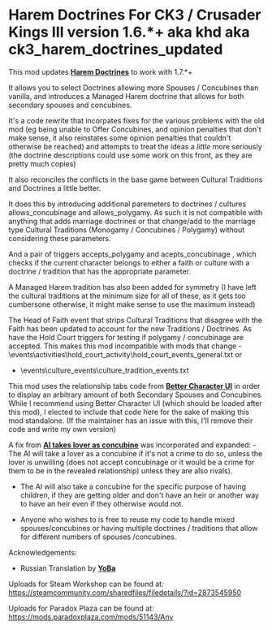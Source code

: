 # Harem Doctrines For CK3 / Crusader Kings III version 1.6.*+ aka khd aka ck3_harem_doctrines_updated
This mod updates <a href="https://steamcommunity.com/workshop/filedetails/?id=2221765598" target="_blank">**Harem Doctrines**</a> to work with 1.7.*+

It allows you to select Doctrines allowing more Spouses / Concubines than vanilla, and introduces a Managed Harem doctrine that allows for both secondary spouses and concubines. 

It's a code rewrite that incorpates fixes for the various problems with the old mod (eg being unable to Offer Concubines, and opinion penalties that don't make sense, it also reinstates some opinion penalties that couldn't otherwise be reached) and attempts to treat the ideas a *little* more seriously (the doctrine descriptions could use some work on this front, as they are pretty much copies)

It also reconciles the conflicts in the base game between Cultural Traditions and Doctrines a little better. 

It does this by introducing additional paremeters to doctrines / cultures allows_concubinage and allows_polygamy. As such it is not compatible with anything that adds marriage doctrines  or that change/add to the marriage type Cultural Traditions (Monogamy / Concubines / Polygamy) without considering these parameters. 

And a pair of triggers accepts_polygamy and acepts_concubinage , which checks if the current character belongs to either a faith or culture with a doctrine / tradition that has the appropriate parameter. 

A Managed Harem tradition has also been added for symmetry (I have left the cultural traditions at the minimum size for all of these, as it gets too cumbersone otherwise,  it might make sense to use the maximum instead)

The Head of Faith event that strips Cultural Traditions that disagree with the Faith has been updated to account for the new Traditions / Doctrines.   As have the Hold Court triggers for testing if polygamy / concubinage are accepted.  This makes this mod incompatible with mods that change
-\events\activities\hold_court_activity\hold_court_events_general.txt
or
- \events\culture_events\culture_tradition_events.txt

This mod uses the relationship tabs code from <a href="https://steamcommunity.com/workshop/filedetails/?id=2222540784" target="_blank">**Better Character UI**</a> in order to display an arbitrary amount of both Secondary Spouses and Concubines. While I recommend using Better Character UI (which should be loaded after this mod), I elected to include that code here for the sake of making this mod standalone. (If the maintainer has an issue with this, I'll remove their code and write my own version)

A fix from <a href="https://steamcommunity.com/sharedfiles/filedetails/?id=2345748273" target="_blank">**AI takes lover as concubine**</a> was incorporated and expanded: 
-The AI will take a lover as a concubine if it's not a crime to do so, unless the lover is unwilling (does not accept concubinage or it would be a crime  for them to be in the revealed relationship) unless they are also rivals).  
- The AI will also take a concubine for the specific purpose of having children, if they are getting older and don't have an heir or  another way to have an heir even if they otherwise would not. 

- Anyone who wishes to is free to reuse my code to handle mixed spouses/concubines or having multiple doctrines / traditions that allow for different numbers of spouses /concubines.

Acknowledgements: 
- Russian Translation by <a href="https://steamcommunity.com/id/yola_jess">**YoBa**</a>


Uploads for Steam Workshop can be found at:
https://steamcommunity.com/sharedfiles/filedetails/?id=2873545950

Uploads for Paradox Plaza can be found at:
https://mods.paradoxplaza.com/mods/51143/Any
